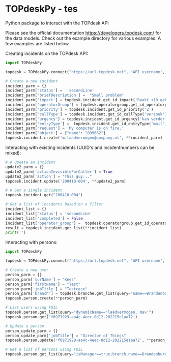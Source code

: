 # TOPdeskPy - tes
 Python package to interact with the TOPdesk API

Please see the official documentation https://developers.topdesk.com/ for the data models. Check out the example directory for various examples. A few examples are listed below.

Creating incidents on the TOPdesk API:
```python
import TOPdeskPy

topdesk = TOPdeskPy.connect("https://url.topdesk.net", "API username", "API password")

# Create a new incident
incident_parm = {}
incident_parm['status'] =  'secondLine'
incident_parm['briefDescription'] =  "Small problem"
incident_parm['impact'] = topdesk.incident.get_id_impact('Raakt <10 gebr')
incident_parm['operatorGroup'] = topdesk.operatorgroup.get_id_operatorgroup('netwerkbeheer')
incident_parm['priority'] = topdesk.incident.get_id_priority('2')
incident_parm['callType'] = topdesk.incident.get_id_callType('verzoek')
incident_parm['urgency'] = topdesk.incident.get_id_urgency('kan verder')
incident_parm['entryType'] =  topdesk.incident.get_id_entryType('mail')
incident_parm['request'] = 'My computer is on fire.'
incident_parm['object'] = {"name": "039662"}
topdesk.incident.create('m.laadvermogen@company.nl', **incident_parm)
```
Interacting with existing incidents (UUID's and incidentnumbers can be mixed):
```python
# # Update an incident
update2_parm = {}
update2_parm['actionInvisibleForCaller'] = True
update2_parm['action'] = "This guy..."
topdesk.incident.update('200410-004', **update2_parm)

# # Get a single incident
topdesk.incident.get("200410-004")

# Get a list of incidents based on a filter
incident_list = {}
incident_list['status'] = 'secondLine'
incident_list['completed'] = False
incident_list['operator_group'] =  topdesk.operatorgroup.get_id_operatorgroup('Eduarte')
result = topdesk.incident.get_list(**incident_list)
print('')
```

Interacting with persons:
```python 
import TOPdeskPy

topdesk = TOPdeskPy.connect("https://url.topdesk.net", "API username", "API password")

# Create a new user
person_parm = {}
person_parm['surName'] = "Kees"
person_parm['firstName'] = "Test"
person_parm['jobTitle'] = "Testcase"
person_parm['branch'] = topdesk.branche.get_list(query="name==Brandenburchdreef")[0]['id']
topdesk.person.create(**person_parm)

# List users using FQIL
topdesk.person.get_list(query="dynamicName=='laadvermogen, max'")
topdesk.person.get('f0971929-aa4c-4eec-8d12-202215e1aa72')

# Update a person
person_update_parm = {}
person_update_parm['jobTitle'] = "Director of Things"
topdesk.person.update('f0971929-aa4c-4eec-8d12-202215e1aa72', **person_update_parm)

# Get a list of persons using FQIL
topdesk.person.get_list(query="isManager==true;branch.name==Brandenburchdreef")
```
